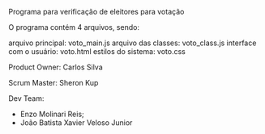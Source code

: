 Programa para verificação de eleitores para votação

O programa contém 4 arquivos, sendo:

arquivo principal: voto_main.js
arquivo das classes: voto_class.js
interface com o usuário: voto.html
estilos do sistema: voto.css

Product Owner: Carlos Silva

Scrum Master: Sheron Kup

Dev Team: 
  - Enzo Molinari Reis;
  - João Batista Xavier Veloso Junior
